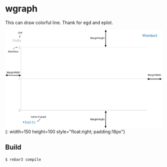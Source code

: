 wgraph
=====

This can draw colorful line. Thank for egd and eplot.

![Basic](doc/basic.png){: width=150 height=100 style="float:right; padding:16px"}



Build
-----

    $ rebar3 compile
